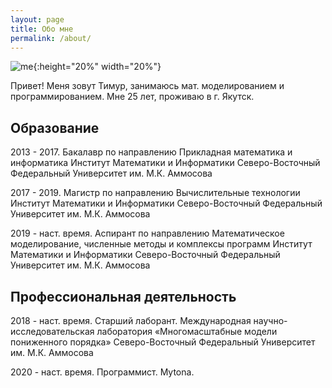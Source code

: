 ```yaml
---
layout: page
title: Обо мне
permalink: /about/
---
```

![me](https://sun9-13.userapi.com/impf/OE4fGF6sRABaOGFtqyqZzF0C5eHh3iT6lAeitw/QV9kCTehwmM.jpg?size=640x1136&quality=96&proxy=1&sign=071338f347d4f391506a7f0897358cb9&type=album){:height="20%" width="20%"}

Привет! Меня зовут Тимур, занимаюсь мат. моделированием и программированием. Мне 25 лет, проживаю в г. Якутск.

## Образование

2013 - 2017.
Бакалавр по направлению Прикладная математика и информатика
Институт Математики и Информатики
Северо-Восточный Федеральный Университет им. М.К. Аммосова

2017 - 2019.
Магистр по направлению Вычислительные технологии
Институт Математики и Информатики
Северо-Восточный Федеральный Университет им. М.К. Аммосова

2019 - наст. время.
Аспирант по направлению Математическое моделирование, численные методы и комплексы программ
Институт Математики и Информатики
Северо-Восточный Федеральный Университет им. М.К. Аммосова

## Профессиональная деятельность

2018 - наст. время.
Старший лаборант. 
Международная научно-исследовательская лаборатория «Многомасштабные модели пониженного порядка»
Северо-Восточный Федеральный Университет им. М.К. Аммосова

2020 - наст. время.
Программист.
Mytona.